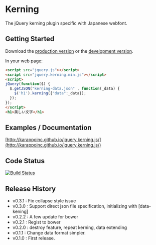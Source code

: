 # Kerning

The jQuery kerning plugin specific with Japanese webfont.

## Getting Started
Download the [production version][min] or the [development version][max].

[min]: https://raw.github.com/karappoinc/jquery.kerning.js/master/dist/jquery.kerning.min.js
[max]: https://raw.github.com/karappoinc/jquery.kerning.js/master/dist/jquery.kerning.js

In your web page:

```html
<script src="jquery.js"></script>
<script src="jquery.kerning.min.js"></script>
<script>
jQuery(function($) {
  $.getJSON("kerning-data.json" , function(_data) {
    $('h1').kerning({"data":_data});
  });
});
</script>
<h1>美しい文字</h1>
```

## Examples / Documentation
[http://karappoinc.github.io/jquery.kerning.js/](http://karappoinc.github.io/jquery.kerning.js/)


## Code Status

[![Build Status](https://travis-ci.org/karappo/jquery.kerning.js.svg?branch=master)](https://travis-ci.org/karappo/jquery.kerning.js.svg?branch=master)


## Release History

- v0.3.1 : Fix collapse style issue
- v0.3.0 : Support direct json file specification, initializing with [data-kening]
- v0.2.2 : A few update for bower
- v0.2.1 : Regist to bower
- v0.2.0 : destroy feature, repeat kerning, data extending
- v0.1.1 : Change data format simpler.
- v0.1.0 : First release.
